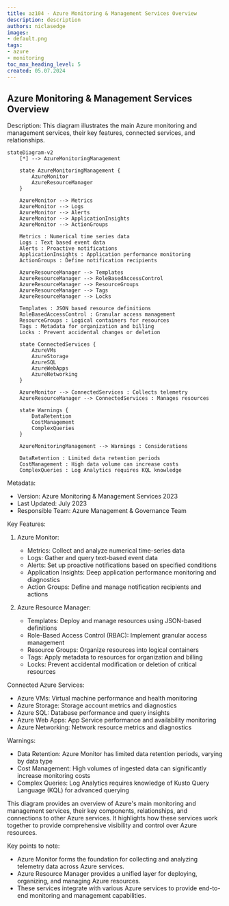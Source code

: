 ```yaml
---
title: az104 - Azure Monitoring & Management Services Overview
description: description
authors: niclasedge
images:
- default.png
tags:
- azure
- monitoring
toc_max_heading_level: 5
created: 05.07.2024
---
```


## Azure Monitoring & Management Services Overview

Description: This diagram illustrates the main Azure monitoring and management services, their key features, connected services, and relationships.

```mermaid
stateDiagram-v2
    [*] --> AzureMonitoringManagement

    state AzureMonitoringManagement {
        AzureMonitor
        AzureResourceManager
    }

    AzureMonitor --> Metrics
    AzureMonitor --> Logs
    AzureMonitor --> Alerts
    AzureMonitor --> ApplicationInsights
    AzureMonitor --> ActionGroups

    Metrics : Numerical time series data
    Logs : Text based event data
    Alerts : Proactive notifications
    ApplicationInsights : Application performance monitoring
    ActionGroups : Define notification recipients

    AzureResourceManager --> Templates
    AzureResourceManager --> RoleBasedAccessControl
    AzureResourceManager --> ResourceGroups
    AzureResourceManager --> Tags
    AzureResourceManager --> Locks

    Templates : JSON based resource definitions
    RoleBasedAccessControl : Granular access management
    ResourceGroups : Logical containers for resources
    Tags : Metadata for organization and billing
    Locks : Prevent accidental changes or deletion

    state ConnectedServices {
        AzureVMs
        AzureStorage
        AzureSQL
        AzureWebApps
        AzureNetworking
    }

    AzureMonitor --> ConnectedServices : Collects telemetry
    AzureResourceManager --> ConnectedServices : Manages resources

    state Warnings {
        DataRetention
        CostManagement
        ComplexQueries
    }

    AzureMonitoringManagement --> Warnings : Considerations

    DataRetention : Limited data retention periods
    CostManagement : High data volume can increase costs
    ComplexQueries : Log Analytics requires KQL knowledge
```

Metadata:
- Version: Azure Monitoring & Management Services 2023
- Last Updated: July 2023
- Responsible Team: Azure Management & Governance Team

Key Features:
1. Azure Monitor:
   - Metrics: Collect and analyze numerical time-series data
   - Logs: Gather and query text-based event data
   - Alerts: Set up proactive notifications based on specified conditions
   - Application Insights: Deep application performance monitoring and diagnostics
   - Action Groups: Define and manage notification recipients and actions

2. Azure Resource Manager:
   - Templates: Deploy and manage resources using JSON-based definitions
   - Role-Based Access Control (RBAC): Implement granular access management
   - Resource Groups: Organize resources into logical containers
   - Tags: Apply metadata to resources for organization and billing
   - Locks: Prevent accidental modification or deletion of critical resources

Connected Azure Services:
- Azure VMs: Virtual machine performance and health monitoring
- Azure Storage: Storage account metrics and diagnostics
- Azure SQL: Database performance and query insights
- Azure Web Apps: App Service performance and availability monitoring
- Azure Networking: Network resource metrics and diagnostics

Warnings:
- Data Retention: Azure Monitor has limited data retention periods, varying by data type
- Cost Management: High volumes of ingested data can significantly increase monitoring costs
- Complex Queries: Log Analytics requires knowledge of Kusto Query Language (KQL) for advanced querying

This diagram provides an overview of Azure's main monitoring and management services, their key components, relationships, and connections to other Azure services. It highlights how these services work together to provide comprehensive visibility and control over Azure resources.

Key points to note:
- Azure Monitor forms the foundation for collecting and analyzing telemetry data across Azure services.
- Azure Resource Manager provides a unified layer for deploying, organizing, and managing Azure resources.
- These services integrate with various Azure services to provide end-to-end monitoring and management capabilities.
